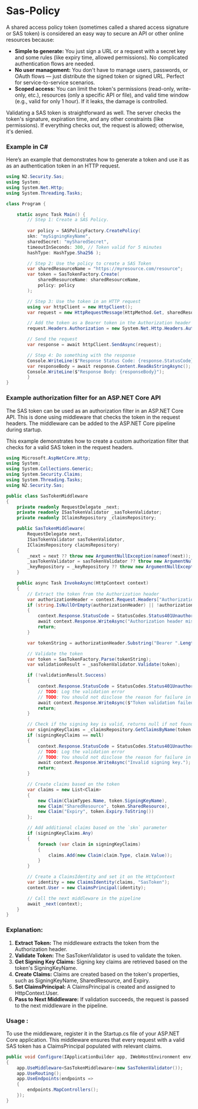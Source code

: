 ﻿# Sas-Policy

A shared access policy token (sometimes called a shared access signature or SAS token) is considered an 
easy way to secure an API or other online resources because:

- **Simple to generate:**
  You just sign a URL or a request with a secret key and some rules (like expiry time, allowed permissions). 
  No complicated authentication flows are needed.
- **No user management:**
  You don't have to manage users, passwords, or OAuth flows — just distribute the signed token or signed URL. 
  Perfect for service-to-service scenarios.
- **Scoped access:**
  You can limit the token's permissions (read-only, write-only, etc.), resources (only a specific API or file), 
  and valid time window (e.g., valid for only 1 hour). If it leaks, the damage is controlled.

Validating a SAS token is straightforward as well. The server checks the token's signature, 
expiration time, and any other constraints (like permissions). If everything checks out, 
the request is allowed; otherwise, it's denied.

### Example in C#

Here’s an example that demonstrates how to generate a token and use it as as an authentication token in an HTTP request. 

``` csharp
using N2.Security.Sas; 
using System; 
using System.Net.Http; 
using System.Threading.Tasks;

class Program { 

    static async Task Main() { 
        // Step 1: Create a SAS Policy. 
    
        var policy = SASPolicyFactory.CreatePolicy( 
        skn: "mySigningKeyName", 
        sharedSecret: "mySharedSecret", 
        timeoutInSeconds: 300, // Token valid for 5 minutes 
        hashType: HashType.Sha256 );

        // Step 2: Use the policy to create a SAS Token
        var sharedResourceName = "https://myresource.com/resource";
        var token = SasTokenFactory.Create(
            sharedResourceName: sharedResourceName,
            policy: policy
        );

        // Step 3: Use the token in an HTTP request
        using var httpClient = new HttpClient();
        var request = new HttpRequestMessage(HttpMethod.Get, sharedResourceName);

        // Add the token as a Bearer token in the Authorization header
        request.Headers.Authorization = new System.Net.Http.Headers.AuthenticationHeaderValue("Bearer", token.Signature);

        // Send the request
        var response = await httpClient.SendAsync(request);

        // Step 4: Do something with the response
        Console.WriteLine($"Response Status Code: {response.StatusCode}");
        var responseBody = await response.Content.ReadAsStringAsync();
        Console.WriteLine($"Response Body: {responseBody}");
        }
}
```

### Example authorization filter for an ASP.NET Core API

The SAS token can be used as an authorization filter in an ASP.NET Core API.
This is done using middleware that checks the token in the request headers.
The middleware can be added to the ASP.NET Core pipeline during startup.

This example demonstrates how to create a custom authorization filter 
that checks for a valid SAS token in the request headers.

``` csharp
using Microsoft.AspNetCore.Http;
using System;
using System.Collections.Generic;
using System.Security.Claims;
using System.Threading.Tasks;
using N2.Security.Sas;

public class SasTokenMiddleware
{
    private readonly RequestDelegate _next;
    private readonly ISasTokenValidator _sasTokenValidator;
    private readonly IClaimsRepository _claimsRepository;

    public SasTokenMiddleware(
        RequestDelegate next, 
        ISasTokenValidator sasTokenValidator,
        IClaimsRepository claimsRepository)
    {
        _next = next ?? throw new ArgumentNullException(nameof(next));
        _sasTokenValidator = sasTokenValidator ?? throw new ArgumentNullException(nameof(sasTokenValidator));
        _keyRepository = _keyRepository ?? throw new ArgumentNullException(nameof(keyRepository));
    }

    public async Task InvokeAsync(HttpContext context)
    {
        // Extract the token from the Authorization header
        var authorizationHeader = context.Request.Headers["Authorization"].ToString();
        if (string.IsNullOrEmpty(authorizationHeader) || !authorizationHeader.StartsWith("Bearer ", StringComparison.OrdinalIgnoreCase))
        {
            context.Response.StatusCode = StatusCodes.Status401Unauthorized;
            await context.Response.WriteAsync("Authorization header missing or invalid.");
            return;
        }

        var tokenString = authorizationHeader.Substring("Bearer ".Length).Trim();

        // Validate the token
        var token = SasTokenFactory.Parse(tokenString);
        var validationResult = _sasTokenValidator.Validate(token);

        if (!validationResult.Success)
        {
            context.Response.StatusCode = StatusCodes.Status401Unauthorized;
            // TODO: Log the validation error
            // TODO: You should not disclose the reason for failure in production
            await context.Response.WriteAsync($"Token validation failed: {validationResult.TokenResponseCode}");
            return;
        }

        // Check if the signing key is valid, returns null if not found
        var signingKeyClaims = _claimsRepository.GetClaimsByName(token.SigningKeyName);
        if (signingKeyClaims == null)
        {
            context.Response.StatusCode = StatusCodes.Status401Unauthorized;
            // TODO: Log the validation error
            // TODO: You should not disclose the reason for failure in production
            await context.Response.WriteAsync("Invalid signing key.");
            return;
        }

        // Create claims based on the token
        var claims = new List<Claim>
        {
            new Claim(ClaimTypes.Name, token.SigningKeyName),
            new Claim("SharedResource", token.SharedResource),
            new Claim("Expiry", token.Expiry.ToString())
        };

        // Add additional claims based on the `skn` parameter
        if (signingKeyClaims.Any)
        {
            foreach (var claim in signingKeyClaims)
            {
                claims.Add(new Claim(claim.Type, claim.Value));
            }
        }

        // Create a ClaimsIdentity and set it on the HttpContext
        var identity = new ClaimsIdentity(claims, "SasToken");
        context.User = new ClaimsPrincipal(identity);

        // Call the next middleware in the pipeline
        await _next(context);
    }
}
```

### Explanation:

1.	__Extract Token:__ The middleware extracts the token from the Authorization header.
2.	__Validate Token:__ The SasTokenValidator is used to validate the token.
3.  __Get Signing Key Claims:__ Signing key claims are retrieved based on the token's SigningKeyName.
3.	__Create Claims:__ Claims are created based on the token's properties, such as SigningKeyName, SharedResource, and Expiry.
4.	__Set ClaimsPrincipal:__ A ClaimsPrincipal is created and assigned to HttpContext.User.
5.	__Pass to Next Middleware:__ If validation succeeds, the request is passed to the next middleware in the pipeline.

### Usage :

To use the middleware, register it in the Startup.cs file of your ASP.NET Core application. This middleware ensures 
that every request with a valid SAS token has a ClaimsPrincipal populated with relevant claims.

``` csharp
public void Configure(IApplicationBuilder app, IWebHostEnvironment env)
{
    app.UseMiddleware<SasTokenMiddleware>(new SasTokenValidator());
    app.UseRouting();
    app.UseEndpoints(endpoints =>
    {
        endpoints.MapControllers();
    });
}
```